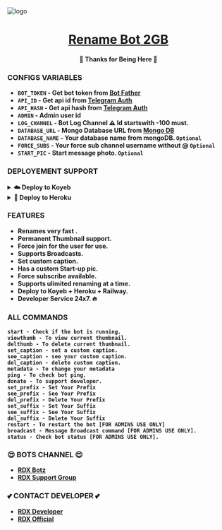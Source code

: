 <img src="https://graph.org/file/828438cc5e6110a8fa92c-5f0db95d133ac8f337.jpg" alt="logo" target="/blank">

<h1 align="center">
 <b><a href="https://t.me/RDX_PVT_BOT" target="/blank"> Rename Bot 2GB </a></>
</h1>

<p align="center">🩵 Thanks for Being Here 🩵</p>


### CONFIGS VARIABLES

* `BOT_TOKEN`  - Get bot token from <a href="https://t.me/BotFather" target="/blank">Bot Father</a>
* `API_ID` - Get api id from <a href="https://my.telegram.org" target="/blank">Telegram Auth</a>
* `API_HASH` - Get api hash from <a href="https://my.telegram.org" target="/blank">Telegram Auth</a>
* `ADMIN` - Admin user id
* `LOG_CHANNEL` - Bot Log Channel ⚠️ Id startswith -100 must.
* `DATABASE_URL`  - Mongo Database URL from <a href="https://cloud.mongodb.com" target="/blank">Mongo DB</a>
* `DATABASE_NAME`  - Your database name from mongoDB. `Optional`
* `FORCE_SUBS` - Your force sub channel username without @ `Optional`
* `START_PIC` - Start message photo. `Optional`



### DEPLOYEMENT SUPPORT

<details>
  <summary><b>☁️ Deploy to Koyeb</b></summary>
  <br>
  <a href="https://app.koyeb.com/deploy?type=git&repository=https://github.com/suryadeeprampur/repo-making.git&branch=main&name=rename-bot-2gb&workingDir=Rename-Bot-2GB" target="_blank">
    <img src="https://www.koyeb.com/static/images/deploy/button.svg" alt="Deploy with Koyeb">
  </a>
</details>

<details>
  <summary><b>🚀 Deploy to Heroku</b></summary>
  <br>
  <a href="https://heroku.com/deploy?template=https://github.com/suryadeeprampur/repo-making/tree/main/Rename-Bot-2GB" target="_blank">
    <img src="https://www.herokucdn.com/deploy/button.svg" alt="Deploy with Heroku">
  </a>
</details>





### FEATURES
 - Renames very fast .
 - Permanent Thumbnail support.
 - Force join for the user for use.
 - Supports Broadcasts.
 - Set custom caption.
 - Has a custom Start-up pic.
 - Force subscribe available.
 - Supports ulimited renaming at a time.
 - Deploy to Koyeb + Heroku + Railway.
 - Developer Service 24x7. 🔥



### ALL COMMANDS

```
start - Check if the bot is running.
viewthumb - To view current thumbnail.
delthumb - To delete current thumbnail.
set_caption - set a custom caption.
see_caption - see your custom caption.
del_caption - delete custom caption.
metadata - To change your metadata
ping - To check bot ping.
donate - To support developer.
set_prefix - Set Your Prefix
see_prefix - See Your Prefix
del_prefix - Delete Your Prefix
set_suffix - Set Your Suffix
see_suffix - See Your Suffix
del_suffix - Delete Your Suffix
restart - To restart the bot [FOR ADMINS USE ONLY]
broadcast - Message Broadcast command [FOR ADMINS USE ONLY].
status - Check bot status [FOR ADMINS USE ONLY].
```




### 😍 BOTS CHANNEL 😍
- [RDX Botz](https://t.me/RDX_PVT_LTD)
- [RDX Support Group](https://t.me/RDX_PVT_GROUP)

### 💕 CONTACT DEVELOPER 💕
- [RDX Developer](https://t.me/RDX1444)
- [RDX Official](https://t.me/RDX_PVT_LTD)


